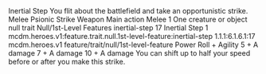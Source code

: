 <ability>
  <name>Inertial Step</name>
  <flavor>You flit about the battlefield and take an opportunistic strike.</flavor>
  <keywords>
    <keyword>Melee</keyword>
    <keyword>Psionic</keyword>
    <keyword>Strike</keyword>
    <keyword>Weapon</keyword>
  </keywords>
  <type>Main action</type>
  <distance>Melee 1</distance>
  <target>One creature or object</target>
  <metadata>
    <class>null</class>
    <feature_type>trait</feature_type>
    <file_dpath>Null/1st-Level Features</file_dpath>
    <item_id>inertial-step</item_id>
    <item_index>17</item_index>
    <item_name>Inertial Step</item_name>
    <level>1</level>
    <scc>mcdm.heroes.v1:feature.trait.null.1st-level-feature:inertial-step</scc>
    <scdc>1.1.1:6.1.6.1:17</scdc>
    <source>mcdm.heroes.v1</source>
    <type>feature/trait/null/1st-level-feature</type>
  </metadata>
  <effects>
    <effect type="roll">
      <roll>Power Roll + Agility</roll>
      <t1>5 + A damage</t1>
      <t2>7 + A damage</t2>
      <t3>10 + A damage</t3>
    </effect>
    <effect type="mundane">You can shift up to half your speed before or after you make this strike.</effect>
  </effects>
</ability>
